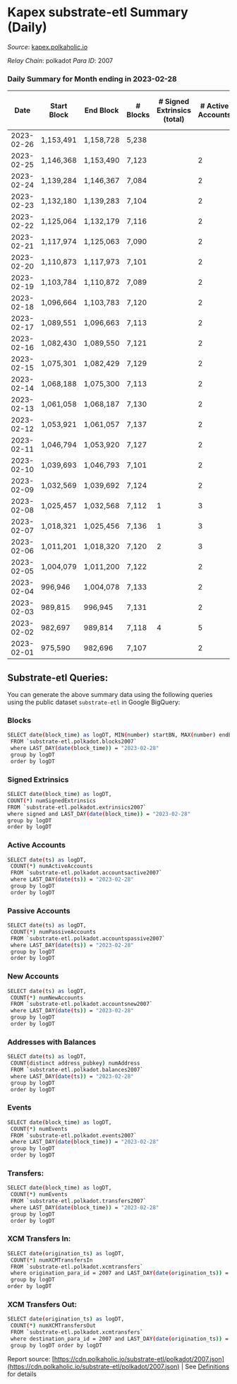 # Kapex substrate-etl Summary (Daily)

_Source_: [kapex.polkaholic.io](https://kapex.polkaholic.io)

*Relay Chain*: polkadot
*Para ID*: 2007



### Daily Summary for Month ending in 2023-02-28


| Date | Start Block | End Block | # Blocks | # Signed Extrinsics (total) | # Active Accounts | # Passive | # New | # Addresses with Balances | # Events | # Transfers | # XCM Transfers In | # XCM Transfers Out | Issues | 
| ---- | ----------- | --------- | -------- | --------------------------- | ----------------- | --------- | ----- | ------------------------- | -------- | ----------- | ------------------ | ------------------- | ------ |
| 2023-02-26 | 1,153,491 | 1,158,728 | 5,238 |  |  |  |  |  | 10,479 |   |   |   |  |
| 2023-02-25 | 1,146,368 | 1,153,490 | 7,123 |  | 2 |  |  | 1,054 | 14,250 |   |   |   |  |
| 2023-02-24 | 1,139,284 | 1,146,367 | 7,084 |  | 2 |  |  | 1,054 | 14,172 |   |   |   |  |
| 2023-02-23 | 1,132,180 | 1,139,283 | 7,104 |  | 2 |  |  | 1,054 | 14,212 |   |   |   |  |
| 2023-02-22 | 1,125,064 | 1,132,179 | 7,116 |  | 2 |  |  | 1,054 | 14,235 |   |   |   |  |
| 2023-02-21 | 1,117,974 | 1,125,063 | 7,090 |  | 2 |  |  | 1,054 | 14,184 |   |   |   |  |
| 2023-02-20 | 1,110,873 | 1,117,973 | 7,101 |  | 2 |  |  | 1,054 | 14,206 |   |   |   |  |
| 2023-02-19 | 1,103,784 | 1,110,872 | 7,089 |  | 2 |  |  | 1,054 | 14,182 |   |   |   |  |
| 2023-02-18 | 1,096,664 | 1,103,783 | 7,120 |  | 2 |  |  | 1,054 | 14,244 |   |   |   |  |
| 2023-02-17 | 1,089,551 | 1,096,663 | 7,113 |  | 2 |  |  | 1,054 | 11,409 |   |   |   |  |
| 2023-02-16 | 1,082,430 | 1,089,550 | 7,121 |  | 2 |  |  | 1,054 | 14,246 |   |   |   |  |
| 2023-02-15 | 1,075,301 | 1,082,429 | 7,129 |  | 2 |  |  | 1,054 | 14,262 |   |   |   |  |
| 2023-02-14 | 1,068,188 | 1,075,300 | 7,113 |  | 2 |  |  | 1,054 | 10,663 |   |   |   |  |
| 2023-02-13 | 1,061,058 | 1,068,187 | 7,130 |  | 2 |  |  | 1,054 | 14,264 |   |   |   |  |
| 2023-02-12 | 1,053,921 | 1,061,057 | 7,137 |  | 2 |  |  | 1,054 | 10,717 |   |   |   |  |
| 2023-02-11 | 1,046,794 | 1,053,920 | 7,127 |  | 2 |  |  | 1,054 | 14,258 |   |   |   |  |
| 2023-02-10 | 1,039,693 | 1,046,793 | 7,101 |  | 2 |  |  | 1,054 | 12,464 |   |   |   |  |
| 2023-02-09 | 1,032,569 | 1,039,692 | 7,124 |  | 2 |  |  | 1,054 | 14,252 |   |   |   |  |
| 2023-02-08 | 1,025,457 | 1,032,568 | 7,112 | 1 | 3 | 1 | 1 | 1,054 | 14,234 | 1  |   |   |  |
| 2023-02-07 | 1,018,321 | 1,025,456 | 7,136 | 1 | 3 | 1 |  | 1,053 | 10,714 | 1  |   |   |  |
| 2023-02-06 | 1,011,201 | 1,018,320 | 7,120 | 2 | 3 |  |  | 1,054 | 14,256 |   |   |   |  |
| 2023-02-05 | 1,004,079 | 1,011,200 | 7,122 |  | 2 |  |  | 1,054 | 13,064 |   |   |   |  |
| 2023-02-04 | 996,946 | 1,004,078 | 7,133 |  | 2 |  |  | 1,054 | 10,113 |   |   |   |  |
| 2023-02-03 | 989,815 | 996,945 | 7,131 |  | 2 |  |  | 1,054 | 14,266 |   |   |   |  |
| 2023-02-02 | 982,697 | 989,814 | 7,118 | 4 | 5 |  | 2 | 1,054 | 12,471 | 2  |   |   |  |
| 2023-02-01 | 975,590 | 982,696 | 7,107 |  | 2 |  |  | 1,052 | 14,218 |   |   |   |  |

## Substrate-etl Queries:
You can generate the above summary data using the following queries using the public dataset `substrate-etl` in Google BigQuery:

### Blocks
```bash
SELECT date(block_time) as logDT, MIN(number) startBN, MAX(number) endBN, COUNT(*) numBlocks 
 FROM `substrate-etl.polkadot.blocks2007`  
 where LAST_DAY(date(block_time)) = "2023-02-28" 
 group by logDT 
 order by logDT
```

### Signed Extrinsics
```bash
SELECT date(block_time) as logDT, 
COUNT(*) numSignedExtrinsics 
FROM `substrate-etl.polkadot.extrinsics2007`  
where signed and LAST_DAY(date(block_time)) = "2023-02-28" 
group by logDT 
order by logDT
```

### Active Accounts
```bash
SELECT date(ts) as logDT, 
 COUNT(*) numActiveAccounts 
 FROM `substrate-etl.polkadot.accountsactive2007` 
 where LAST_DAY(date(ts)) = "2023-02-28" 
 group by logDT 
 order by logDT
```

### Passive Accounts
```bash
SELECT date(ts) as logDT, 
 COUNT(*) numPassiveAccounts 
 FROM `substrate-etl.polkadot.accountspassive2007` 
 where LAST_DAY(date(ts)) = "2023-02-28" 
 group by logDT 
 order by logDT
```

### New Accounts
```bash
SELECT date(ts) as logDT, 
 COUNT(*) numNewAccounts 
 FROM `substrate-etl.polkadot.accountsnew2007` 
 where LAST_DAY(date(ts)) = "2023-02-28" 
 group by logDT
 order by logDT
```

### Addresses with Balances
```bash
SELECT date(ts) as logDT,
 COUNT(distinct address_pubkey) numAddress 
 FROM `substrate-etl.polkadot.balances2007` 
 where LAST_DAY(date(ts)) = "2023-02-28" 
 group by logDT 
 order by logDT
```

### Events
```bash
SELECT date(block_time) as logDT, 
 COUNT(*) numEvents 
 FROM `substrate-etl.polkadot.events2007` 
 where LAST_DAY(date(block_time)) = "2023-02-28" 
 group by logDT 
 order by logDT
```

### Transfers:
```bash
SELECT date(block_time) as logDT, 
 COUNT(*) numEvents 
 FROM `substrate-etl.polkadot.transfers2007` 
 where LAST_DAY(date(block_time)) = "2023-02-28" 
 group by logDT 
 order by logDT
```

### XCM Transfers In:
```bash
SELECT date(origination_ts) as logDT, 
 COUNT(*) numXCMTransfersIn 
 FROM `substrate-etl.polkadot.xcmtransfers` 
 where origination_para_id = 2007 and LAST_DAY(date(origination_ts)) = "2023-02-28" 
 group by logDT 
order by logDT
```

### XCM Transfers Out:
```bash
SELECT date(origination_ts) as logDT, 
 COUNT(*) numXCMTransfersOut 
 FROM `substrate-etl.polkadot.xcmtransfers` 
 where destination_para_id = 2007 and LAST_DAY(date(origination_ts)) = "2023-02-28" 
 group by logDT order by logDT
```


Report source: [https://cdn.polkaholic.io/substrate-etl/polkadot/2007.json](https://cdn.polkaholic.io/substrate-etl/polkadot/2007.json) | See [Definitions](/DEFINITIONS.md) for details
